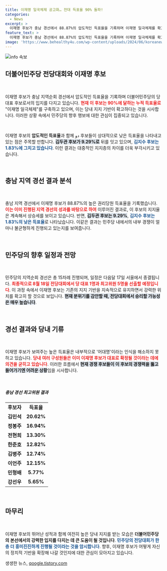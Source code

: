 ```yaml
---
title: 이재명 일국체제 공고화… 전대 득표율 90% 돌파!
categories:
  - News
excerpt: >
  이재명 후보가 충남 경선에서 88.87%의 압도적인 득표율을 기록하며 이재명 일극체제를 확고히 다졌다. 민주당 전당대회가 반환점을 돈 상황에서, 앞으로의 경선 결과는 과연 어떻게 흘러갈지 주목된다!
feature_text: >
  이재명 후보가 충남 경선에서 88.87%의 압도적인 득표율을 기록하며 이재명 일극체제를 확고히 다졌다. 민주당 전당대회가 반환점을 돈 상황에서, 앞으로의 경선 결과는 과연 어떻게 흘러갈지 주목된다!
image: 'https://www.behealthy4u.com/wp-content/uploads/2024/06/koreanews.jpg'
---
```


<p><img src="https://www.behealthy4u.com/wp-content/uploads/2024/06/koreanews.jpg" alt="info 속보" /></p>

<h2 data-ke-size="size26">더불어민주당 전당대회와 이재명 후보</h2>

<p data-ke-size="size16">&nbsp;</p>

<p>이재명 후보가 충남 지역순회 경선에서 압도적인 득표율을 기록하며 더불어민주당의 당대표 후보로서의 입지를 다지고 있습니다. <b><span style="color: #ee2323;">현재 이 후보는 90%에 달하는 누적 득표율로</span></b> "이재명 일극체제"를 구축하고 있으며, 이는 당내 지지 기반이 확고하다는 것을 시사합니다. 이러한 상황 속에서 민주당의 향후 행보에 대한 관심이 집중되고 있습니다.</p>

<p data-ke-size="size16">&nbsp;</p>

<p>이재명 후보의 <b>압도적인 득표율</b>과 함께 دو 후보들이 상대적으로 낮은 득표율을 나타내고 있는 점은 주목할 만합니다. <b><span style="background-color: #21538527;">김두관 후보가 9.29%로</span></b> 뒤를 잇고 있으며, <b><span style="color: #1a5490;">김지수 후보는 1.83%에 그치고 있습니다</span></b>. 이런 결과는 대중적인 지지층의 차이를 더욱 부각시키고 있습니다. </p>

<p data-ke-size="size16">&nbsp;</p>

<h2 data-ke-size="size26">충남 지역 경선 결과 분석</h2>

<p data-ke-size="size16">&nbsp;</p>

<p>충남 지역 경선에서 이재명 후보가 88.87%의 높은 권리당원 득표율을 기록했습니다. <b><span style="color: #ee2323;">이는 이미 진행된 지역 경선의 성과를 바탕으로 하여</span></b> 이루어진 결과로, 이 후보의 지지율은 계속해서 상승세를 보이고 있습니다. 반면, <b><span style="background-color: #21538527;">김두관 후보는 9.29%</span></b>, <b><span style="color: #1a5490;">김지수 후보는 1.83%의 낮은 득표율</span></b>로 나타났습니다. 이같은 결과는 민주당 내에서의 내부 경쟁이 얼마나 불균형하게 진행되고 있는지를 보여줍니다.</p>

<p data-ke-size="size16">&nbsp;</p>

<h2 data-ke-size="size26">민주당의 향후 일정과 전망</h2>

<p data-ke-size="size16">&nbsp;</p>

<p>민주당의 지역순회 경선은 총 15차례 진행되며, 일정은 다음달 17일 서울에서 종결됩니다. <b><span style="color: #ee2323;">최종적으로 8월 18일 전당대회에서 당 대표 1명과 최고위원 5명을 선출할 예정입니다</span></b>. 이 과정 속에서 이재명 후보는 기존의 지지 기반을 지속적으로 유지하면서 강력한 위치를 확고히 할 것으로 보입니다. <b><span style="background-color: #21538527;">현재 분위기를 감안할 때, 전당대회에서 승리할 가능성은 매우 높습니다</span></b>.</p>

<p data-ke-size="size16">&nbsp;</p>

<h2 data-ke-size="size26">경선 결과와 당내 기류</h2>

<p data-ke-size="size16">&nbsp;</p>

<p>이재명 후보가 보여주는 높은 득표율은 내부적으로 '어대명'이라는 인식을 해소하지 못하고 있습니다. <b><span style="color: #ee2323;">당내 여러 구성원들은 이미 이재명 후보가 대표로 확정될 것이라는 데에 의견을 굳히고 있습니다</span></b>. 이러한 흐름에서 <b><span style="background-color: #21538527;">현재 경쟁 후보들이 이 후보의 경쟁력을 뚫고 들어가기엔 어려운 상황</span></b>임을 시사합니다.</p>

<p data-ke-size="size16">&nbsp;</p>

<h5>충남 경선 최고위원 결과</h5>

<table style="width: 100%; border-collapse: collapse;">
<tr>
<td style="text-align: center; height: 17px;"><b>후보자</b></td>
<td style="text-align: center; height: 17px;"><b>득표율</b></td>
</tr>
<tr>
<td style="text-align: center; height: 17px;"><b>김민석</b></td>
<td style="text-align: center; height: 17px;"><b>20.62%</b></td>
</tr>
<tr>
<td style="text-align: center; height: 17px;"><b>정봉주</b></td>
<td style="text-align: center; height: 17px;"><b>16.94%</b></td>
</tr>
<tr>
<td style="text-align: center; height: 17px;"><b>전현희</b></td>
<td style="text-align: center; height: 17px;"><b>13.30%</b></td>
</tr>
<tr>
<td style="text-align: center; height: 17px;"><b>한준호</b></td>
<td style="text-align: center; height: 17px;"><b>12.82%</b></td>
</tr>
<tr>
<td style="text-align: center; height: 17px;"><b>김병주</b></td>
<td style="text-align: center; height: 17px;"><b>12.74%</b></td>
</tr>
<tr>
<td style="text-align: center; height: 17px;"><b>이언주</b></td>
<td style="text-align: center; height: 17px;"><b>12.15%</b></td>
</tr>
<tr>
<td style="text-align: center; height: 17px;"><b>민형배</b></td>
<td style="text-align: center; height: 17px;"><b>5.77%</b></td>
</tr>
<tr>
<td style="text-align: center; height: 17px;"><b>강선우</b></td>
<td style="text-align: center; height: 17px;"><b>5.65%</b></td>
</tr>
</table>

<p data-ke-size="size16">&nbsp;</p>

<h2 data-ke-size="size26">마무리</h2>

<p data-ke-size="size16">&nbsp;</p>

<p>이재명 후보의 뛰어난 성적과 함께 여전히 높은 당내 지지를 받는 모습은 <b>더불어민주당의 본선에서의 강력한 입지를 다지는 데 큰 도움이 될 것입니다</b>. <b><span style="color: #1a5490;">민주당의 전당대회가 한층 더 흥미진진하게 진행될 것이라는 것을 암시합니다</span></b>. 향후, 이재명 후보가 어떻게 자신의 정치적 기반을 확장해 나갈 것인지에 대한 관심이 모아지고 있습니다.</p>
생생한 뉴스, <a href="https://qoogle.tistory.com" rel="dofollow">qoogle.tistory.com</a>


